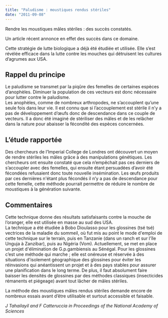 ```yaml
---
title: "Paludisme : moustiques rendus stériles"
date: "2011-09-08"
---
```


Rendre les moustiques mâles stériles : des succès constatés.

Un article récent annonce en effet des succès dans ce domaine.

Cette stratégie de lutte biologique a déjà été étudiée et utilisée. Elle s’est révélée efficace dans la lutte contre les mouches qui détruisent les cultures d’agrumes aux USA.

## Rappel du principe

Le paludisme se transmet par la piqûre des femelles de certaines espèces d’anophèles. Diminuer la population de ces vecteurs est donc nécessaire pour lutter contre le paludisme.  
Les anophèles, comme de nombreux arthropodes, ne s’accouplent qu’une seule fois dans leur vie. Il est connu que si l’accouplement est stérile il n’y a pas de développement d’œufs donc de descendance dans ce couple de vecteurs. Il a donc été imaginé de stériliser des mâles et de les relâcher dans la nature pour abaisser la fécondité des espèces concernées.

## L’étude rapportée

Des chercheurs de l’Imperial College de Londres ont découvert un moyen de rendre stériles les mâles grâce à des manipulations génétiques. Les chercheurs ont ensuite constaté que cela n’empêchait pas ces derniers de s’accoupler avec des femelles, qui ensuite étant persuadées d’avoir été fécondées refusaient donc toute nouvelle insémination. Les œufs produits par ces dernières n'étant plus fécondés il n’y a pas de descendance pour cette femelle, cette méthode pourrait permettre de réduire le nombre de moustiques à la génération suivante.

## Commentaires

Cette technique donne des résultats satisfaisants contre la mouche de l’oranger, elle est utilisée en masse au sud des USA.  
La technique a été étudiée à Bobo Dioulasso pour les glossines (tsé tsé) vectrices de la maladie du sommeil, où fut mis au point le mode d'emploi de cette technique sur le terrain, puis en Tanzanie (dans un ranch et sur l'île Unguja à Zanzibar), puis au Nigéria (Vom). Actuellement, se met en place un projet d'élimination de G.p.gambiensis au Sénégal. Pour les glossines c’est une méthode qui marche ; elle est onéreuse et réservée à des situations d'isolement géographique des glossines pour éviter les réinvasions qui anéantissent un projet et à des pays stables pour assurer une planification dans le long terme. De plus, il faut absolument faire baisser les densités de glossines par des méthodes classiques (insecticides rémanents et piégeage) avant tout lâcher de mâles stériles.

La méthode des moustiques mâles rendus stériles demande encore de nombreux essais avant d’être utilisable et surtout accessible et faisable.

_J Tahailayil and F Catteruccia in Proceedings of the National Academy of Sciences_